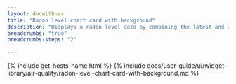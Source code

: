```yaml
---
layout: docwithnav
title: "Radon level chart card with background"
description: "Displays a radon level data by combining the latest and aggregated values with the background image and optional simplified chart."
breadcrumbs: "true"
breadcrumbs-steps: "2"

---
```

{% include get-hosts-name.html %}
{% include docs/user-guide/ui/widget-library/air-quality/radon-level-chart-card-with-background.md %}
